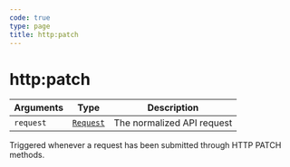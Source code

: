 ```yaml
---
code: true
type: page
title: http:patch
---
```


# http:patch

<SinceBadge version="1.2.0" />

| Arguments | Type                                                           | Description                |
| --------- | -------------------------------------------------------------- | -------------------------- |
| `request` | [`Request`](/core/1/plugins/plugin-context/constructors/request) | The normalized API request |

Triggered whenever a request has been submitted through HTTP PATCH methods.

